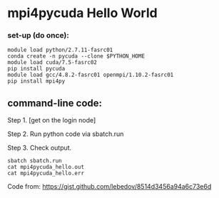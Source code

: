 # mpi4pycuda Hello World

### set-up (do once): 
```
module load python/2.7.11-fasrc01
conda create -n pycuda --clone $PYTHON_HOME
module load cuda/7.5-fasrc02
pip install pycuda
module load gcc/4.8.2-fasrc01 openmpi/1.10.2-fasrc01
pip install mpi4py
```

## command-line code:

Step 1. [get on the login node]

Step 2. Run python code via sbatch.run

Step 3. Check output.

```
sbatch sbatch.run
cat mpi4pycuda_hello.out
cat mpi4pycuda_hello.err
```

Code from: https://gist.github.com/lebedov/8514d3456a94a6c73e6d
